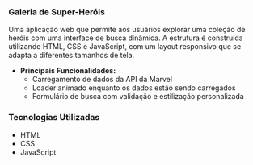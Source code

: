 ### Galeria de Super-Heróis
Uma aplicação web que permite aos usuários explorar uma coleção de heróis com uma interface de busca dinâmica. A estrutura é construída utilizando HTML, CSS e JavaScript, com um layout responsivo que se adapta a diferentes tamanhos de tela.

- **Principais Funcionalidades:**
  - Carregamento de dados da API da Marvel
  - Loader animado enquanto os dados estão sendo carregados
  - Formulário de busca com validação e estilização personalizada

### Tecnologias Utilizadas

- HTML
- CSS
- JavaScript
